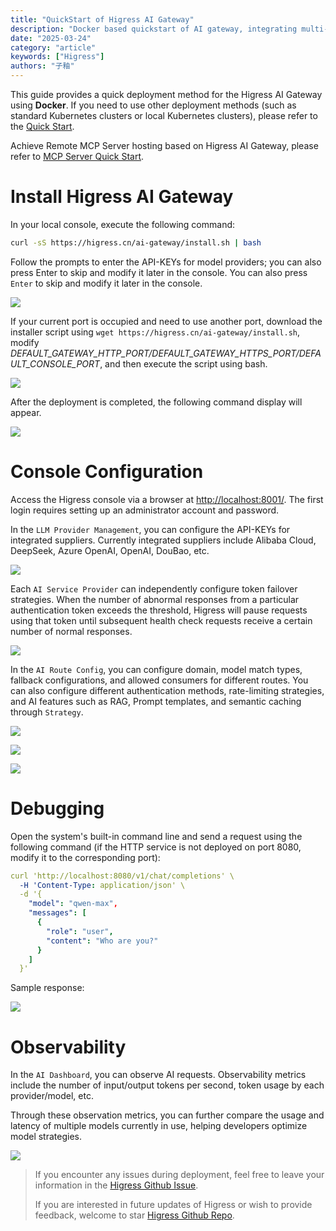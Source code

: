 ```yaml
---
title: "QuickStart of Higress AI Gateway"
description: "Docker based quickstart of AI gateway, integrating multi-model protocol proxy functions, observing model usage, and managing calling consumers"
date: "2025-03-24"
category: "article"
keywords: ["Higress"]
authors: "子釉"
---
```


This guide provides a quick deployment method for the Higress AI Gateway using **Docker**. If you need to use other deployment methods (such as standard Kubernetes clusters or local Kubernetes clusters), please refer to the [Quick Start](https://higress.cn/en/docs/latest/user/quickstart/).

Achieve Remote MCP Server hosting based on Higress AI Gateway, please refer to [MCP Server Quick Start](../ai/mcp-quick-start.md).

# Install Higress AI Gateway

In your local console, execute the following command:

```bash
curl -sS https://higress.cn/ai-gateway/install.sh | bash
```

Follow the prompts to enter the API-KEYs for model providers; you can also press Enter to skip and modify it later in the console. You can also press `Enter` to skip and modify it later in the console.

![](https://intranetproxy.alipay.com/skylark/lark/0/2025/png/66357218/1741063971166-0b83c7c9-b093-49f1-b38b-145994623f30.png)



If your current port is occupied and need to use another port, download the installer script using `wget https://higress.cn/ai-gateway/install.sh`, modify *DEFAULT_GATEWAY_HTTP_PORT/DEFAULT_GATEWAY_HTTPS_PORT/DEFAULT_CONSOLE_PORT*, and then execute the script using bash.

![](https://intranetproxy.alipay.com/skylark/lark/0/2025/png/66357218/1741059869116-ab053c2c-0aaf-451b-8cad-21ac9664c28d.png)



After the deployment is completed, the following command display will appear.

![](https://intranetproxy.alipay.com/skylark/lark/0/2025/png/66357218/1741063935811-ddf2eef7-967d-49a8-92e6-f99613b7dbf7.png)



# Console Configuration
Access the Higress console via a browser at [http://localhost:8001/](http://localhost:8001/). The first login requires setting up an administrator account and password.

In the `LLM Provider Management`, you can configure the API-KEYs for integrated suppliers. Currently integrated suppliers include Alibaba Cloud, DeepSeek, Azure OpenAI, OpenAI, DouBao, etc.

![](https://intranetproxy.alipay.com/skylark/lark/0/2025/png/66357218/1742801837367-13136bd3-0481-4569-a739-3c988297d6e4.png)

Each `AI Service Provider` can independently configure token failover strategies. When the number of abnormal responses from a particular authentication token exceeds the threshold, Higress will pause requests using that token until subsequent health check requests receive a certain number of normal responses.



![](https://intranetproxy.alipay.com/skylark/lark/0/2025/png/66357218/1742801879234-bf9d23ff-6a61-40ff-bcae-cabf5dbb3091.png)



In the `AI Route Config`, you can configure domain, model match types, fallback configurations, and allowed consumers for different routes. You can also configure different authentication methods, rate-limiting strategies, and AI features such as RAG, Prompt templates, and semantic caching through `Strategy`.

![](https://intranetproxy.alipay.com/skylark/lark/0/2025/png/66357218/1742802115240-ab3ce046-f8db-486a-9fab-95ecefd15889.png)

![](https://intranetproxy.alipay.com/skylark/lark/0/2025/png/66357218/1742802001349-179c2ec1-1a2b-45e5-b5ce-df2e927a6db3.png)

![](https://intranetproxy.alipay.com/skylark/lark/0/2025/png/66357218/1742802137146-e3975a31-d91e-4184-aa00-7390243bdbee.png)



# Debugging
Open the system's built-in command line and send a request using the following command (if the HTTP service is not deployed on port 8080, modify it to the corresponding port):

```yaml
curl 'http://localhost:8080/v1/chat/completions' \
  -H 'Content-Type: application/json' \
  -d '{
    "model": "qwen-max",
    "messages": [
      {
        "role": "user",
        "content": "Who are you?"
      }
    ]
  }'

```

Sample response:

![](https://intranetproxy.alipay.com/skylark/lark/0/2025/png/66357218/1742354509233-53a38717-3b3d-49cb-9c4e-7d9b6ec5c77d.png)



# Observability
In the `AI Dashboard`, you can observe AI requests. Observability metrics include the number of input/output tokens per second, token usage by each provider/model, etc.

Through these observation metrics, you can further compare the usage and latency of multiple models currently in use, helping developers optimize model strategies.

![](https://intranetproxy.alipay.com/skylark/lark/0/2025/png/66357218/1742354552167-7efc3978-1942-4935-83ce-fcf3a229e859.png)


> If you encounter any issues during deployment, feel free to leave your information in the [Higress Github Issue](https://github.com/alibaba/higress/issues).
>
> If you are interested in future updates of Higress or wish to provide feedback, welcome to star [Higress Github Repo](https://github.com/alibaba/higress/).
